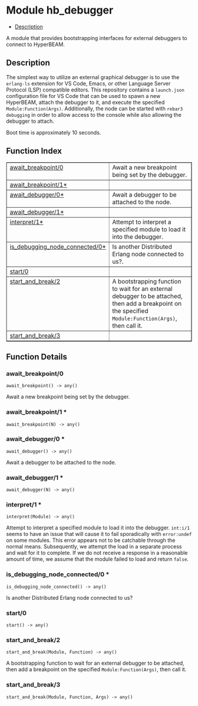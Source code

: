 

# Module hb_debugger #
* [Description](#description)

A module that provides bootstrapping interfaces for external debuggers
to connect to HyperBEAM.

<a name="description"></a>

## Description ##

The simplest way to utilize an external graphical debugger is to use the
`erlang-ls` extension for VS Code, Emacs, or other Language Server Protocol
(LSP) compatible editors. This repository contains a `launch.json`
configuration file for VS Code that can be used to spawn a new HyperBEAM,
attach the debugger to it, and execute the specified `Module:Function(Args)`.
Additionally, the node can be started with `rebar3 debugging` in order to
allow access to the console while also allowing the debugger to attach.

Boot time is approximately 10 seconds.<a name="index"></a>

## Function Index ##


<table width="100%" border="1" cellspacing="0" cellpadding="2" summary="function index"><tr><td valign="top"><a href="#await_breakpoint-0">await_breakpoint/0</a></td><td>Await a new breakpoint being set by the debugger.</td></tr><tr><td valign="top"><a href="#await_breakpoint-1">await_breakpoint/1*</a></td><td></td></tr><tr><td valign="top"><a href="#await_debugger-0">await_debugger/0*</a></td><td>Await a debugger to be attached to the node.</td></tr><tr><td valign="top"><a href="#await_debugger-1">await_debugger/1*</a></td><td></td></tr><tr><td valign="top"><a href="#interpret-1">interpret/1*</a></td><td>Attempt to interpret a specified module to load it into the debugger.</td></tr><tr><td valign="top"><a href="#is_debugging_node_connected-0">is_debugging_node_connected/0*</a></td><td>Is another Distributed Erlang node connected to us?.</td></tr><tr><td valign="top"><a href="#start-0">start/0</a></td><td></td></tr><tr><td valign="top"><a href="#start_and_break-2">start_and_break/2</a></td><td>A bootstrapping function to wait for an external debugger to be attached,
then add a breakpoint on the specified <code>Module:Function(Args)</code>, then call it.</td></tr><tr><td valign="top"><a href="#start_and_break-3">start_and_break/3</a></td><td></td></tr></table>


<a name="functions"></a>

## Function Details ##

<a name="await_breakpoint-0"></a>

### await_breakpoint/0 ###

`await_breakpoint() -> any()`

Await a new breakpoint being set by the debugger.

<a name="await_breakpoint-1"></a>

### await_breakpoint/1 * ###

`await_breakpoint(N) -> any()`

<a name="await_debugger-0"></a>

### await_debugger/0 * ###

`await_debugger() -> any()`

Await a debugger to be attached to the node.

<a name="await_debugger-1"></a>

### await_debugger/1 * ###

`await_debugger(N) -> any()`

<a name="interpret-1"></a>

### interpret/1 * ###

`interpret(Module) -> any()`

Attempt to interpret a specified module to load it into the debugger.
`int:i/1` seems to have an issue that will cause it to fail sporadically
with `error:undef` on some modules. This error appears not to be catchable
through the normal means. Subsequently, we attempt the load in a separate
process and wait for it to complete. If we do not receive a response in a
reasonable amount of time, we assume that the module failed to load and
return `false`.

<a name="is_debugging_node_connected-0"></a>

### is_debugging_node_connected/0 * ###

`is_debugging_node_connected() -> any()`

Is another Distributed Erlang node connected to us?

<a name="start-0"></a>

### start/0 ###

`start() -> any()`

<a name="start_and_break-2"></a>

### start_and_break/2 ###

`start_and_break(Module, Function) -> any()`

A bootstrapping function to wait for an external debugger to be attached,
then add a breakpoint on the specified `Module:Function(Args)`, then call it.

<a name="start_and_break-3"></a>

### start_and_break/3 ###

`start_and_break(Module, Function, Args) -> any()`

